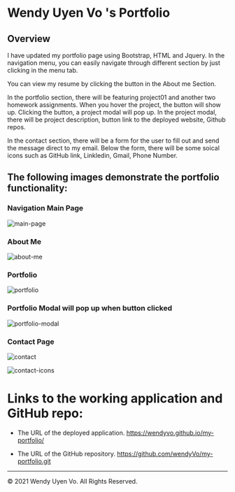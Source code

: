# Wendy Uyen Vo 's Portfolio

## Overview
I have updated my portfolio page using Bootstrap, HTML and Jquery. In the navigation menu, you can easily navigate through different section by just clicking in the menu tab. 

You can view my resume by clicking the button in the About me Section.

 In the portfolio section, there will be featuring project01 and another two homework assignments. When you hover the project, the button will show up. Clicking the button, a project modal will pop up. In the project modal, there will be project description, button link to the deployed website, Github repos.

In the contact section, there will be a form for the user to fill out and send the message direct to my email. Below the form, there will be some soical icons such as GitHub link, Linkledin, Gmail, Phone Number.

## The following images demonstrate the portfolio functionality:

### Navigation Main Page

![main-page](.Assets/screenshots/navigation.PNG)

### About Me

![about-me](.Assets/screenshots/about-me.PNG)

### Portfolio

![portfolio](.Assets/screenshots/portfolio-hover.png)

### Portfolio Modal will pop up when button clicked

![portfolio-modal](.Assets/screenshots/modal.PNG)

### Contact Page

![contact](.Assets/screenshots/contact.PNG)

![contact-icons](.Assets/screenshots/icon-social.png)

# Links to the working application and GitHub repo:

* The URL of the deployed application.
https://wendyvo.github.io/my-portfolio/


* The URL of the GitHub repository.
https://github.com/wendyVo/my-portfolio.git


- - -
© 2021 Wendy Uyen Vo. All Rights Reserved.
